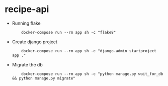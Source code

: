 # recipe-api

- Running flake
    ```
        docker-compose run --rm app sh -c "flake8"
    ```

- Create django project
    ```
        docker-compose run --rm app sh -c "django-admin startproject app ."
    ```

- Migrate the db
    ```
        docker-compose run --rm app sh -c "python manage.py wait_for_db && python manage.py migrate"
    ```